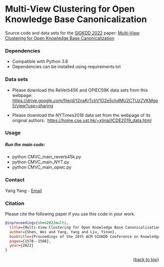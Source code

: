<a name="readme-top"></a>
# Multi-View Clustering for Open Knowledge Base Canonicalization

Source code and data sets for the [SIGKDD 2022](https://kdd.org/kdd2022/) paper: [Multi-View Clustering for Open Knowledge Base Canonicalization](https://dl.acm.org/doi/pdf/10.1145/3534678.3539449)

### Dependencies

* Compatible with Python 3.6
* Dependencies can be installed using requirements.txt

### Data sets
* Please download the ReVerb45K and OPIEC59K data sets from this webpage: 
https://drive.google.com/file/d/12naKrTctiV1O2e5chdMU2CTUzZVKMgp5/view?usp=sharing

* Please download the NYTimes2018 data set from the webpage of its original authors: 
https://home.cse.ust.hk/~xlinai/ICDE2019_data.html

### Usage

##### Run the main code:

* python CMVC_main_reverb45k.py
* python CMVC_main_NYT.py
* python CMVC_main_opiec.py

### Contact

Yang Yang - [Email](y2@mail.nankai.edu.cn)

### Citation
Please cite the following paper if you use this code in your work. 

```bibtex
@inproceedings{shen2022multi,
  title={Multi-View Clustering for Open Knowledge Base Canonicalization},
  author={Shen, Wei and Yang, Yang and Liu, Yinan},
  booktitle={Proceedings of the 28th ACM SIGKDD Conference on Knowledge Discovery and Data Mining},
  pages={1578--1588},
  year={2022}
}
```
<p align="right">(<a href="#readme-top">back to top</a>)</p>
